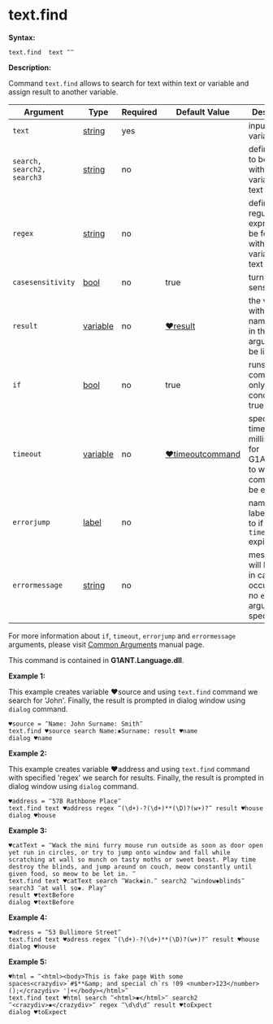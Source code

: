 # text.find

**Syntax:**

```G1ANT
text.find  text ‴‴
```

**Description:**

Command `text.find` allows to search for text within text or variable and assign result to another variable.

| Argument | Type | Required | Default Value | Description |
| -------- | ---- | -------- | ------------- | ----------- |
|`text`| [string](https://github.com/G1ANT-Robot/G1ANT.Manual/blob/master/G1ANT-Language/Structures/string.md)  | yes| |inputs text or variable|
|`search, search2, search3`| [string](https://github.com/G1ANT-Robot/G1ANT.Manual/blob/master/G1ANT-Language/Structures/string.md)  | no |  |defines text to be found within variable or text|
|`regex`| [string](https://github.com/G1ANT-Robot/G1ANT.Manual/blob/master/G1ANT-Language/Structures/string.md)  | no |  |defines regular expression to be found within variable or text|
|`casesensitivity`| [bool](https://github.com/G1ANT-Robot/G1ANT.Manual/blob/master/G1ANT-Language/Structures/bool.md)  | no | true | turns on case sensitivity |
|`result`| [variable](https://github.com/G1ANT-Robot/G1ANT.Manual/blob/master/G1ANT-Language/Special-Characters/variable.md)  | no |  [♥result](https://github.com/G1ANT-Robot/G1ANT.Manual/blob/master/G1ANT-Language/Common-Arguments.md)  | the variable with the name passed in the result argument will be list type |
|`if`| [bool](https://github.com/G1ANT-Robot/G1ANT.Manual/blob/master/G1ANT-Language/Structures/bool.md) | no | true | runs the command only if condition is true |
|`timeout`| [variable](https://github.com/G1ANT-Robot/G1ANT.Manual/blob/master/G1ANT-Language/Special-Characters/variable.md) | no | [♥timeoutcommand](https://github.com/G1ANT-Robot/G1ANT.Manual/blob/master/G1ANT-Language/Variables/Special-Variables.md)  | specifies time in milliseconds for G1ANT.Robot to wait for the command to be executed |
|`errorjump` | [label](https://github.com/G1ANT-Robot/G1ANT.Manual/blob/master/G1ANT-Language/Structures/label.md) | no | | name of the label to jump to if given `timeout` expires |
|`errormessage`| [string](https://github.com/G1ANT-Robot/G1ANT.Manual/blob/master/G1ANT-Language/Structures/string.md) | no |  | message that will be shown in case error occurs and no `errorjump` argument is specified |

For more information about `if`, `timeout`, `errorjump` and `errormessage` arguments, please visit [Common Arguments](https://github.com/G1ANT-Robot/G1ANT.Manual/blob/master/G1ANT-Language/Common-Arguments.md)  manual page.

This command is contained in **G1ANT.Language.dll**.

**Example 1:**

This example creates variable ♥source and using `text.find` command we search for 'John'. Finally, the result is prompted in dialog window using `dialog` command.

```G1ANT
♥source = ‴Name: John Surname: Smith‴
text.find ♥source search Name:✱Surname: result ♥name
dialog ♥name
```

**Example 2:**

This example creates variable ♥address and using `text.find` command with specified 'regex' we search for results. Finally, the result is prompted in dialog window using `dialog` command.

```G1ANT
♥address = ‴57B Rathbone Place‴
text.find text ♥address regex ‴(\d+)-?(\d+)**(\D)?(w+)?‴ result ♥house
dialog ♥house
```

**Example 3:**

```G1ANT
♥catText = ‴Wack the mini furry mouse run outside as soon as door open yet run in circles, or try to jump onto window and fall while scratching at wall so munch on tasty moths or sweet beast. Play time destroy the blinds, and jump around on couch, meow constantly until given food, so meow to be let in. ‴
text.find text ♥catText search ‴Wack✱in.‴ search2 ‴window✱blinds‴ search3 ‴at wall so✱. Play‴
result ♥textBefore
dialog ♥textBefore
```

**Example 4:**

```G1ANT
♥adress = ‴53 Bullimore Street‴
text.find text ♥adress regex ‴(\d+)-?(\d+)**(\D)?(w+)?‴ result ♥house
dialog ♥house
```

**Example 5:**

```G1ANT
♥html = ‴<html><body>This is fake page With some spaces<crazydiv>`#$**&amp; and special ch`rs !09 <number>123</number>();</crazydiv> '|+</body></html>‴
text.find text ♥html search ‴<html>✱</html>‴ search2 ‴<crazydiv>✱</crazydiv>‴ regex ‴\d\d\d‴ result ♥toExpect
dialog ♥toExpect
```

